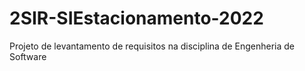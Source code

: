 # 2SIR-SIEstacionamento-2022

Projeto de levantamento de requisitos na disciplina de Engenheria de Software
